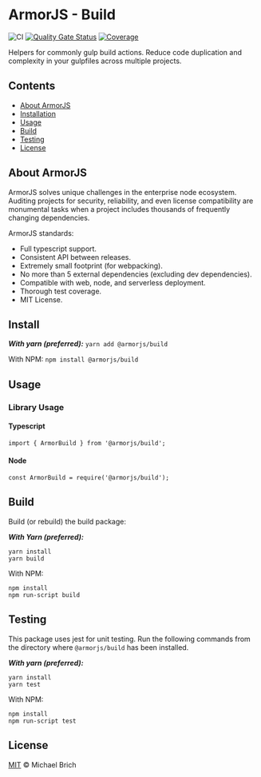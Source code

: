 
# ArmorJS - Build

![CI](https://github.com/armorjs/build/workflows/CI/badge.svg?branch=master) [![Quality Gate Status](https://sonarcloud.io/api/project_badges/measure?project=armorjs_build&metric=alert_status)](https://sonarcloud.io/dashboard?id=armorjs_build) [![Coverage](https://sonarcloud.io/api/project_badges/measure?project=armorjs_build&metric=coverage)](https://sonarcloud.io/dashboard?id=armorjs_build)

Helpers for commonly gulp build actions. Reduce code duplication and complexity in your gulpfiles across multiple projects.

## Contents
- [About ArmorJS](#about-armorjs)
- [Installation](#Installation)
- [Usage](#usage)
- [Build](#build)
- [Testing](#testing)
- [License](#license)

## About ArmorJS
ArmorJS solves unique challenges in the enterprise node ecosystem. Auditing projects for security, reliability, and even license compatibility are monumental tasks when a project includes thousands of frequently changing dependencies.

ArmorJS standards:
* Full typescript support.
* Consistent API between releases.
* Extremely small footprint (for webpacking).
* No more than 5 external dependencies (excluding dev dependencies).
* Compatible with web, node, and serverless deployment.
* Thorough test coverage.
* MIT License.

## Install

***With yarn (preferred):***
```yarn add @armorjs/build```

With NPM:
```npm install @armorjs/build```

## Usage

### Library Usage

#### Typescript
```
import { ArmorBuild } from '@armorjs/build';
```

#### Node
```
const ArmorBuild = require('@armorjs/build');
```

## Build
Build (or rebuild) the build package:

***With Yarn (preferred):***
```
yarn install
yarn build
```

With NPM:
```
npm install
npm run-script build
```

## Testing

This package uses jest for unit testing. Run the following commands from the directory where `@armorjs/build` has been installed.

***With yarn (preferred):***
```
yarn install
yarn test
```

With NPM:
```
npm install
npm run-script test
```

## License
[MIT](LICENSE) &copy; Michael Brich